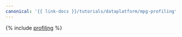 ```yaml
---
canonical: '{{ link-docs }}/tutorials/dataplatform/mpg-profiling'
---
```


{% include [profiling](../../_tutorials/dataplatform/mpg-profiling.md) %}